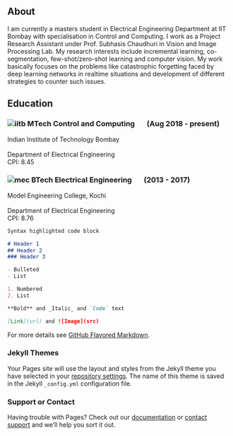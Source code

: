 ## About

I am currently a masters student in Electrical Engineering Department at IIT Bombay with specialisation in Control and Computing. I work as a Project Research Assistant under Prof. Subhasis Chaudhuri in Vision and Image Processing Lab. My research interests include incremental learning, co-segmentation, few-shot/zero-shot learning and computer vision. My work basically focuses on the problems like catastrophic forgetting faced by deep learning networks in realtime situations and development of different strategies to counter such issues.

## Education
### ![iitb](/images/iitb.png&s=40) MTech Control and Computing &nbsp;   &nbsp;   &nbsp; (Aug 2018 - present)     <br />              
Indian Institute of Technology Bombay  <br />                 
Department of Electrical Engineering   <br />
CPI: 8.45

### ![mec](/images/mec.png&s=40) BTech Electrical Engineering  &nbsp;   &nbsp;   &nbsp; (2013 - 2017)           <br />     
Model Engineering College, Kochi      <br />            
Department of Electrical Engineering  <br />
CPI: 8.76



```markdown
Syntax highlighted code block

# Header 1
## Header 2
### Header 3

- Bulleted
- List

1. Numbered
2. List

**Bold** and _Italic_ and `Code` text

[Link](url) and ![Image](src)
```

For more details see [GitHub Flavored Markdown](https://guides.github.com/features/mastering-markdown/).

### Jekyll Themes

Your Pages site will use the layout and styles from the Jekyll theme you have selected in your [repository settings](https://github.com/SDivakarBhat/sdivakarbhat.github.io/settings). The name of this theme is saved in the Jekyll `_config.yml` configuration file.

### Support or Contact

Having trouble with Pages? Check out our [documentation](https://help.github.com/categories/github-pages-basics/) or [contact support](https://github.com/contact) and we’ll help you sort it out.
